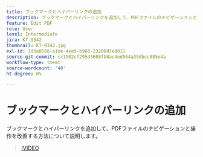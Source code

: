 ```yaml
---
title: ブックマークとハイパーリンクの追加
description: ブックマークとハイパーリンクを追加して、PDFファイルのナビゲーションと操作を改善する方法について説明します
feature: Edit PDF
role: User
level: Intermediate
jira: KT-9342
thumbnail: KT-9342.jpg
exl-id: 1d3a8588-e1ee-4ee5-b968-23200d7ed011
source-git-commit: cc1902cf295d3608fb8ac4ed564a39dbcc885e4a
workflow-type: tm+mt
source-wordcount: '40'
ht-degree: 0%

---
```


# ブックマークとハイパーリンクの追加

ブックマークとハイパーリンクを追加して、PDFファイルのナビゲーションと操作を改善する方法について説明します。

>[!VIDEO](https://video.tv.adobe.com/v/347059?quality=12&learn=on&hidetitle=true&captions=jpn)

